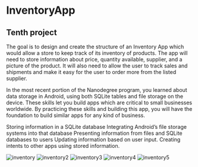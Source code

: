# InventoryApp
## Tenth project 
The goal is to design and create the structure of an Inventory App which would allow a store to keep track of its inventory of products. The app will need to store information about price, quantity available, supplier, and a picture of the product. It will also need to allow the user to track sales and shipments and make it easy for the user to order more from the listed supplier.

In the most recent portion of the Nanodegree program, you learned about data storage in Android, using both SQLite tables and file storage on the device. These skills let you build apps which are critical to small businesses worldwide. By practicing these skills and building this app, you will have the foundation to build similar apps for any kind of business.

Storing information in a SQLite database
Integrating Android’s file storage systems into that database
Presenting information from files and SQLite databases to users
Updating information based on user input.
Creating intents to other apps using stored information.


![inventory](https://user-images.githubusercontent.com/26045797/56085280-30735880-5e49-11e9-8b0c-863a2d3faefd.png)
![inventory2](https://user-images.githubusercontent.com/26045797/56085281-30735880-5e49-11e9-981b-d47bf561a259.png)
![inventory3](https://user-images.githubusercontent.com/26045797/56085282-30735880-5e49-11e9-8112-7043cd730bad.png)
![inventory4](https://user-images.githubusercontent.com/26045797/56085283-30735880-5e49-11e9-8139-fcc2a4d52ad2.png)
![inventory5](https://user-images.githubusercontent.com/26045797/56085284-30735880-5e49-11e9-92c8-3bc0cf9da2ff.png)
